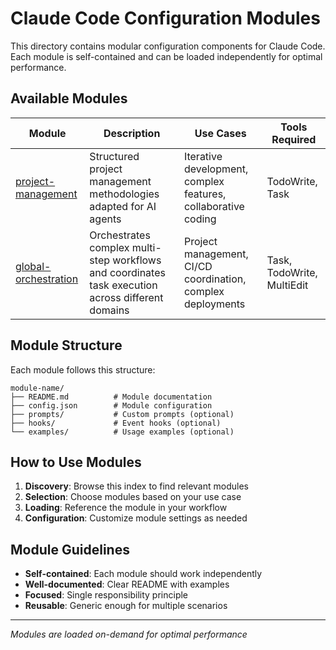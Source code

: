 # Claude Code Configuration Modules

This directory contains modular configuration components for Claude Code. Each module is self-contained and can be loaded independently for optimal performance.

## Available Modules

| Module | Description | Use Cases | Tools Required |
|--------|-------------|-----------|----------------|
| [project-management](./project-management/) | Structured project management methodologies adapted for AI agents | Iterative development, complex features, collaborative coding | TodoWrite, Task |
| [global-orchestration](./global-orchestration/) | Orchestrates complex multi-step workflows and coordinates task execution across different domains | Project management, CI/CD coordination, complex deployments | Task, TodoWrite, MultiEdit |

## Module Structure

Each module follows this structure:
```
module-name/
├── README.md          # Module documentation
├── config.json        # Module configuration
├── prompts/           # Custom prompts (optional)
├── hooks/             # Event hooks (optional)
└── examples/          # Usage examples (optional)
```

## How to Use Modules

1. **Discovery**: Browse this index to find relevant modules
2. **Selection**: Choose modules based on your use case
3. **Loading**: Reference the module in your workflow
4. **Configuration**: Customize module settings as needed

## Module Guidelines

- **Self-contained**: Each module should work independently
- **Well-documented**: Clear README with examples
- **Focused**: Single responsibility principle
- **Reusable**: Generic enough for multiple scenarios

---

*Modules are loaded on-demand for optimal performance*